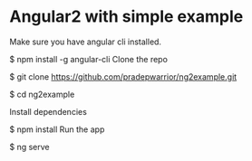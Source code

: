 # Angular2 with simple example


Make sure you have angular cli installed.

$ npm install -g angular-cli
Clone the repo

$ git clone https://github.com/pradepwarrior/ng2example.git

$ cd ng2example

Install dependencies

$ npm install
Run the app

$ ng serve
